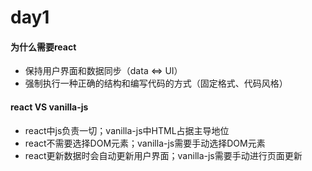# day1


#### 为什么需要react
- 保持用户界面和数据同步（data <=> UI）
- 强制执行一种正确的结构和编写代码的方式（固定格式、代码风格）


#### react VS vanilla-js
- react中js负责一切；vanilla-js中HTML占据主导地位
- react不需要选择DOM元素；vanilla-js需要手动选择DOM元素
- react更新数据时会自动更新用户界面；vanilla-js需要手动进行页面更新
